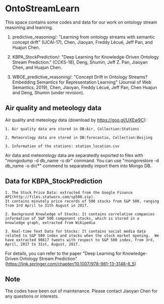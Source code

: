 # OntoStreamLearn
This space contains some codes and data for our work on ontology stream reasoning and leanring.

1. predictive_reasoning/: "Learning from ontology streams with semantic concept drift" (IJCAI-17), Chen, Jiaoyan, Freddy Lécué, Jeff Pan, and Huajun Chen. 

2. KBPA_StockPrediction/: "Deep Learning for Knowledge-Driven Ontology Stream Prediction." (CCKS-18), Deng, Shumin, Jeff Z. Pan, Jiaoyan Chen, and Huajun Chen.

3. WBOE_predictive_reasoning/: "Concept Drift in Ontology Streams? Embedding Semantics for Representation Learning" (Journal of Web Semantics, 2019),  Chen, Jiaoyan, Freddy Lécué, Jeff Pan, Chen Huajun and Deng, Shumin (under revision).

## Air quality and meteology data
Air quality and meteology data (download by https://goo.gl/UXEw9C):

    1. Air quality data are stored in DB:Air, Collection:Stations

    2. Meteorology data are stored in DB:forecastio, Collection:Beijing 

    3. Information of the stations: station_location.csv

Air data and meteorology data are separatedly exported to files with "mongodump -d db_name -o dir" command. You can use "mongorestore -d db_name -o dir/*" commend to separatedly import them into Mongo DB.


## Data for KBPA_StockPrediction

    1. The Stock Price Data: extracted from the Google Finance API(http://files.statworx.com/sp500.zip).
    It contains minutely price records of 500 stocks from S&P 500, ranging from 3rd April to 31th August in 2017. 

    2. Background Knowledge of Stocks: It contains correlative companies information of S&P 500 component stocks, which is stored in a knowledge graph, extracted from Wikipedia
    
    3. Real-time Text Data for Stocks: It contains social media data related to S&P 500 index and stocks when the stock market opening.  We have extracted 98617 tweets with respect to S&P 500 index, from 3rd, April, 2017 to 31st, August, 2017. 

For details, you can refer to the paper "Deep Learning for Knowledge-Driven Ontology Stream Prediction" (https://link.springer.com/chapter/10.1007/978-981-13-3146-6_5)

## Note
The codes have been out of maintenance. Please contact Jiaoyan Chen for any questions or interests.

